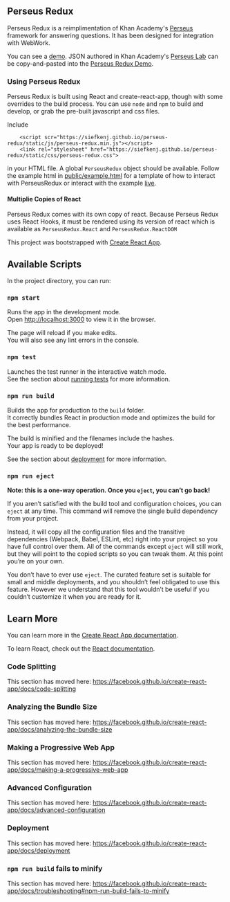 ## Perseus Redux

Perseus Redux is a reimplimentation of Khan Academy's [Perseus](https://github.com/Khan/perseus/)
framework for answering questions. It has been designed for integration
with WebWork.

You can see a [demo](https://siefkenj.github.io/perseus-redux/). JSON authored in Khan Academy's
[Perseus Lab](https://github.com/Khan/perseus/) can be copy-and-pasted into the 
[Perseus Redux Demo](https://siefkenj.github.io/perseus-redux/).

### Using Perseus Redux

Perseus Redux is built using React and create-react-app, though
with some overrides to the build process.
You can use `node` and `npm` to build and develop, or grab the pre-built javascript
and css files.

Include

```
	<script scr="https://siefkenj.github.io/perseus-redux/static/js/perseus-redux.min.js"></script>
	<link rel="stylesheet" href="https://siefkenj.github.io/perseus-redux/static/css/perseus-redux.css">
```

in your HTML file. A global `PerseusRedux` object should be available. Follow the example
html in [public/example.html](public/example.html) for a template of how to interact with PerseusRedux or
interact with the example [live](https://siefkenj.github.io/perseus-redux/example.html).

#### Multiplie Copies of React

Perseus Redux comes with its own copy of react. Because Perseus Redux uses React Hooks, it must
be rendered using its version of react which is available as `PerseusRedux.React` and `PerseusRedux.ReactDOM`



This project was bootstrapped with [Create React App](https://github.com/facebook/create-react-app).

## Available Scripts

In the project directory, you can run:

### `npm start`

Runs the app in the development mode.<br>
Open [http://localhost:3000](http://localhost:3000) to view it in the browser.

The page will reload if you make edits.<br>
You will also see any lint errors in the console.

### `npm test`

Launches the test runner in the interactive watch mode.<br>
See the section about [running tests](https://facebook.github.io/create-react-app/docs/running-tests) for more information.

### `npm run build`

Builds the app for production to the `build` folder.<br>
It correctly bundles React in production mode and optimizes the build for the best performance.

The build is minified and the filenames include the hashes.<br>
Your app is ready to be deployed!

See the section about [deployment](https://facebook.github.io/create-react-app/docs/deployment) for more information.

### `npm run eject`

**Note: this is a one-way operation. Once you `eject`, you can’t go back!**

If you aren’t satisfied with the build tool and configuration choices, you can `eject` at any time. This command will remove the single build dependency from your project.

Instead, it will copy all the configuration files and the transitive dependencies (Webpack, Babel, ESLint, etc) right into your project so you have full control over them. All of the commands except `eject` will still work, but they will point to the copied scripts so you can tweak them. At this point you’re on your own.

You don’t have to ever use `eject`. The curated feature set is suitable for small and middle deployments, and you shouldn’t feel obligated to use this feature. However we understand that this tool wouldn’t be useful if you couldn’t customize it when you are ready for it.

## Learn More

You can learn more in the [Create React App documentation](https://facebook.github.io/create-react-app/docs/getting-started).

To learn React, check out the [React documentation](https://reactjs.org/).

### Code Splitting

This section has moved here: https://facebook.github.io/create-react-app/docs/code-splitting

### Analyzing the Bundle Size

This section has moved here: https://facebook.github.io/create-react-app/docs/analyzing-the-bundle-size

### Making a Progressive Web App

This section has moved here: https://facebook.github.io/create-react-app/docs/making-a-progressive-web-app

### Advanced Configuration

This section has moved here: https://facebook.github.io/create-react-app/docs/advanced-configuration

### Deployment

This section has moved here: https://facebook.github.io/create-react-app/docs/deployment

### `npm run build` fails to minify

This section has moved here: https://facebook.github.io/create-react-app/docs/troubleshooting#npm-run-build-fails-to-minify
